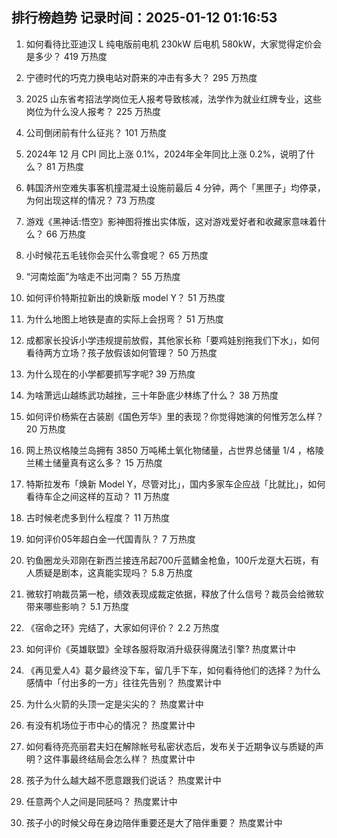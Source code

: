 
## 排行榜趋势 记录时间：2025-01-12 01:16:53
  
  1. 如何看待比亚迪汉 L 纯电版前电机 230kW 后电机 580kW，大家觉得定价会是多少？ 419 万热度
    
  2. 宁德时代的巧克力换电站对蔚来的冲击有多大？ 295 万热度
    
  3. 2025 山东省考招法学岗位无人报考导致核减，法学作为就业红牌专业，这些岗位为什么没人报考？ 225 万热度
    
  4. 公司倒闭前有什么征兆？ 101 万热度
    
  5. 2024年 12 月 CPI 同比上涨 0.1%，2024年全年同比上涨 0.2%，说明了什么？ 81 万热度
    
  6. 韩国济州空难失事客机撞混凝土设施前最后 4 分钟，两个「黑匣子」均停录，为何出现这样的情况？ 73 万热度
    
  7. 游戏《黑神话:悟空》影神图将推出实体版，这对游戏爱好者和收藏家意味着什么？ 66 万热度
    
  8. 小时候花五毛钱你会买什么零食呢？ 65 万热度
    
  9. “河南烩面”为啥走不出河南？ 55 万热度
    
  10. 如何评价特斯拉新出的焕新版 model Y？ 51 万热度
    
  11. 为什么地图上地铁是直的实际上会拐弯？ 51 万热度
    
  12. 成都家长投诉小学违规提前放假，其他家长称「要鸡娃别拖我们下水」，如何看待两方立场？孩子放假该如何管理？ 50 万热度
    
  13. 为什么现在的小学都要抓写字呢? 39 万热度
    
  14. 为啥萧远山越练武功越挫，三十年卧底少林练了什么？ 38 万热度
    
  15. 如何评价杨紫在古装剧《国色芳华》里的表现？你觉得她演的何惟芳怎么样？ 20 万热度
    
  16. 网上热议格陵兰岛拥有 3850 万吨稀土氧化物储量，占世界总储量 1/4 ，格陵兰稀土储量真有这么多？ 15 万热度
    
  17. 特斯拉发布「焕新 Model Y，尽管对比」，国内多家车企应战「比就比」，如何看待车企之间这样的互动？ 11 万热度
    
  18. 古时候老虎多到什么程度？ 11 万热度
    
  19. 如何评价05年超白金一代国青队？ 7 万热度
    
  20. 钓鱼圈龙头邓刚在新西兰接连吊起700斤蓝鳍金枪鱼，100斤龙趸大石斑，有人质疑是剧本，这真能实现吗？ 5.8 万热度
    
  21. 微软打响裁员第一枪，绩效表现成裁定依据，释放了什么信号？裁员会给微软带来哪些影响？ 5.1 万热度
    
  22. 《宿命之环》完结了，大家如何评价？ 2.2 万热度
    
  23. 如何评价《英雄联盟》全球各服将取消升级获得魔法引擎? 热度累计中
    
  24. 《再见爱人4》葛夕最终没下车，留几手下车，如何看待他们的选择？为什么感情中「付出多的一方」往往先告别？ 热度累计中
    
  25. 为什么火箭的头顶一定是尖尖的？ 热度累计中
    
  26. 有没有机场位于市中心的情况？ 热度累计中
    
  27. 如何看待亮亮丽君夫妇在解除帐号私密状态后，发布关于近期争议与质疑的声明？这件事最终结局会怎么样？ 热度累计中
    
  28. 孩子为什么越大越不愿意跟我们说话？ 热度累计中
    
  29. 任意两个人之间是同胚吗？ 热度累计中
    
  30. 孩子小的时候父母在身边陪伴重要还是大了陪伴重要？ 热度累计中
    